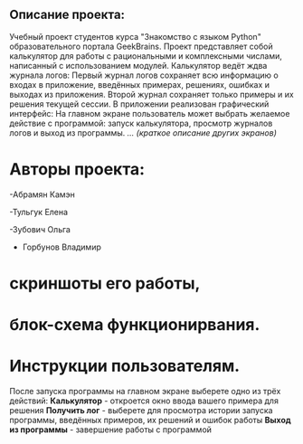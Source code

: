 ## Описание проекта:
Учебный проект студентов курса "Знакомство с языком Python" образовательного портала GeekBrains.
Проект представляет собой калькулятор для работы с рациональными и комплексными числами, написанный с использованием модулей.
Калькулятор ведёт ждва журнала логов:
Первый журнал логов сохраняет всю информацию о входах в приложение, введённых примерах, решениях, ошибках и выходах из приложения.
Второй журнал сохраняет только примеры и их решения текущей сессии.
В приложении реализован графический интерфейс:
На главном экране пользователь может выбрать желаемое действие с программой: запуск калькулятора, просмотр журналов логов и выход из программы.
_... (краткое описание других экранов)_

# Авторы проекта:


-Абрамян Камэн

-Тульгук Елена

-Зубович Ольга

- Горбунов Владимир


# скриншоты его работы, 
# блок-схема функционирвания.
# Инструкции пользователям.
После запуска программы на главном экране выберете одно из трёх действий:
**Калькулятор** - откроется окно ввода вашего примера для решения
**Получить лог** - выберете для просмотра истории запуска программы, введённых примеров, их решений и ошибок работы
**Выход из программы** - завершение работы с программой
